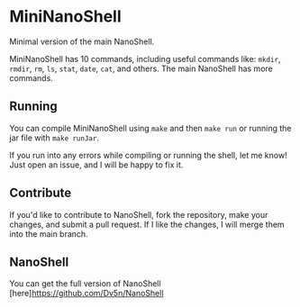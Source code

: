 # MiniNanoShell
Minimal version of the main NanoShell.

MiniNanoShell has 10 commands, including useful commands like: `mkdir`, `rmdir`, `rm`, `ls`, `stat`, `date`, `cat`, and others.
The main NanoShell has more commands.

## Running
You can compile MiniNanoShell using `make` and then `make run` or running the jar file with `make runJar`.

If you run into any errors while compiling or running the shell, let me know! Just open an issue, and I will be happy to fix it.

## Contribute
If you'd like to contribute to NanoShell, fork the repository, make your changes, and submit a pull request. If I like the changes, I will merge them into the main branch.

## NanoShell
You can get the full version of NanoShell [here]https://github.com/Dv5n/NanoShell
